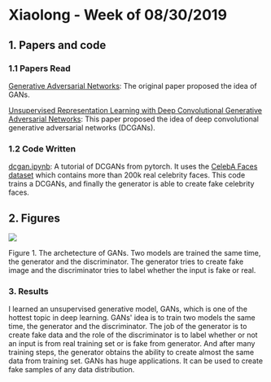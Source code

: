 # Xiaolong - Week of 08/30/2019

## 1. Papers and code

### 1.1 Papers Read
[Generative Adversarial Networks](https://arxiv.org/abs/1406.2661): The original paper proposed the idea of GANs. 

[Unsupervised Representation Learning with Deep Convolutional Generative Adversarial Networks](https://arxiv.org/abs/1511.06434): This paper proposed the idea of deep convolutional generative adversarial networks (DCGANs).


### 1.2 Code Written

[dcgan.ipynb](https://github.com/xiaolng/weekly_report/blob/master/source/dcgan.ipynb): A tutorial of DCGANs from pytorch.  It uses the [CelebA Faces dataset](http://mmlab.ie.cuhk.edu.hk/projects/CelebA.html) which contains more than 200k  real celebrity faces. This code trains a DCGANs, and finally the generator is able to create fake celebrity faces. 


## 2. Figures

![](https://github.com/xiaolng/weekly_report/blob/master/imgs/0830_GANs.png?raw=true)

Figure 1. The archetecture of GANs. Two models are trained the same time, the generator and the discriminator. The generator tries to create fake image and the discriminator tries to label whether the input is fake or real. 

### 3. Results

I learned an unsupervised generative model, GANs, which is one of the hottest topic in deep learning. GANs' idea is  to train two models the same time, the generator and the discriminator. The job of the generator is to create fake data and the role of the discriminator is to label whether or not an input is from real training set or is fake from generator. And after many training steps, the generator obtains the ability to create almost the same data from training set.  GANs has huge applications. It can be used to create fake samples of any data distribution.
